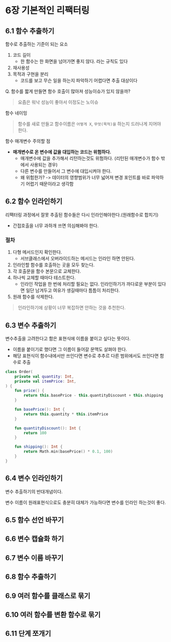 # 6장 기본적인 리팩터링

## 6.1 함수 추출하기

함수로 추출하는 기준이 되는 요소

1. 코드 길이
    - 한 함수는 한 화면을 넘어가면 좋지 않다. 라는 규칙도 있다
2. 재사용성
3. 목적과 구현을 분리
    - 코드를 보고 무슨 일을 하는지 파악하기 어렵다면 추출 대상이다

Q. 함수를 짧게 만들면 함수 호출이 많아져 성능이슈가 있지 않을까?
> 요즘은 워낙 성능이 좋아서 이정도는 노이슈

함수 네이밍
> 함수를 새로 만들고 함수이름은 `어떻게 X`, `무엇(목적)을` 하는지 드러나게 지어야 한다.

함수 매개변수 주의할 점

- **매개변수로 온 변수에 값을 대입하는 코드는 위험하다.**
    - 매개변수에 값을 추가해서 리턴하는것도 위험하다. (리턴된 매개변수가 함수 밖에서 사용되는 경우)
    - 다른 변수를 만들어서 그 변수에 대입시켜야 한다.
    - 왜 위험한가? -> 데이터의 영향범위가 너무 넓어져 변경 포인트를 바로 파악하기 어렵기 때문이라고 생각함

## 6.2 함수 인라인하기

리팩터링 과정에서 잘못 추출된 함수들은 다시 인라인해야한다.(원래함수로 합치기)

- 간접호출을 너무 과하개 쓰면 의심해봐야 한다.

### 절차

1. 다형 메서드인지 확인한다.
    - 서브클래스에서 오버라이드하는 메서드는 인라인 하면 안된다.
2. 인라인할 함수를 호출하는 곳을 모두 찾는다.
3. 각 호출문을 함수 본문으로 교체한다.
4. 하나씩 교체할 때마다 테스트한다.
    - 인라인 작업을 한 번에 처리할 필요는 없다. 인라인하기가 까다로운 부분이 있다면 일단 남겨두고 여유가 생길때마다 틈틈이 처리한다.
5. 원래 함수를 삭제한다.

> 인라인하기에 상황이 너무 복잡하면 안하는 것을 추천한다.

## 6.3 변수 추출하기

변수추출을 고려한다고 함은 표현식에 이름을 붙이고 싶다는 뜻이다.

- 이름을 붙이기로 했다면 그 이름이 들어갈 문맥도 살펴야 한다.
- 해당 표현식이 함수내에서만 쓰인다면 변수로 추추르 다른 범위에서도 쓰인다면 함수로 추출

```kotlin
class Order(
    private val quantity: Int,
    private val itemPrice: Int,
) {
    fun price() {
        return this.basePrice - this.quantityDiscount + this.shipping
    }

    fun basePrice(): Int {
        return this.quantity * this.itemPrice
    }

    fun quantityDiscount(): Int {
        return 100
    }

    fun shipping(): Int {
        return Math.min(basePrice() * 0.1, 100)
    }
}
```

## 6.4 변수 인라인하기

변수 추출하기의 반대개념이다.

변수 이름이 원래표현식으로도 충분히 대체가 가능하다면 변수를 인라인 하는것이 좋다.

## 6.5 함수 선언 바꾸기

## 6.6 변수 캡슐화 하기

## 6.7 변수 이름 바꾸기

## 6.8 함수 추출하기

## 6.9 여러 함수를 클래스로 묶기

## 6.10 여러 함수를 변환 함수로 묶기

## 6.11 단계 쪼개기